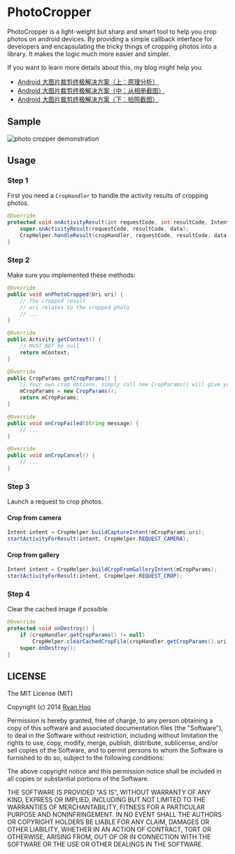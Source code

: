 # PhotoCropper

PhotoCropper is a light-weight but sharp and smart tool to help you crop photos on android devices. By providing a simple callback interface for developers and encapsulating the tricky things of cropping photos into a library. It makes the logic much more easier and simpler. 

If you want to learn more details about this, my blog might help you. 

- [Android 大图片裁剪终极解决方案（上：原理分析）][2]
- [Android 大图片裁剪终极解决方案（中：从相册截图）][3]
- [Android 大图片裁剪终极解决方案（下：拍照截图）][4]

## Sample
![photo cropper demonstration][1]

## Usage

### Step 1

First you need a ``CropHandler`` to handle the activity results of cropping photos.

```java
@Override
protected void onActivityResult(int requestCode, int resultCode, Intent data) {
    super.onActivityResult(requestCode, resultCode, data);
    CropHelper.handleResult(cropHandler, requestCode, resultCode, data);
}
```

### Step 2

Make sure you implemented these methods:

```java
@Override
public void onPhotoCropped(Uri uri) {
    // The cropped result
    // uri relates to the cropped photo
    // ...
}

@Override
public Activity getContext() {
    // MUST NOT be null
    return mContext;
}

@Override
public CropParams getCropParams() {
    // Your own crop options, simply call new CropParams() will give you a set of default crop options 
    mCropParams = new CropParams();
    return mCropParams;
}

@Override
public void onCropFailed(String message) {
    // ...
}

@Override
public void onCropCancel() {
    // ...
}
```

### Step 3

Launch a request to crop photos.

#### Crop from camera

```java
Intent intent = CropHelper.buildCaptureIntent(mCropParams.uri);
startActivityForResult(intent, CropHelper.REQUEST_CAMERA);
```

#### Crop from gallery

```java
Intent intent = CropHelper.buildCropFromGalleryIntent(mCropParams);
startActivityForResult(intent, CropHelper.REQUEST_CROP);
```
### Step 4

Clear the cached image if possible.

```java
@Override
protected void onDestroy() {
    if (cropHandler.getCropParams() != null)
        CropHelper.clearCachedCropFile(cropHandler.getCropParams().uri);
    super.onDestroy();
}
```

## LICENSE
The MIT License (MIT)

Copyright (c) 2014 [Ryan Hoo][5]

Permission is hereby granted, free of charge, to any person obtaining a copy
of this software and associated documentation files (the "Software"), to deal
in the Software without restriction, including without limitation the rights
to use, copy, modify, merge, publish, distribute, sublicense, and/or sell
copies of the Software, and to permit persons to whom the Software is
furnished to do so, subject to the following conditions:

The above copyright notice and this permission notice shall be included in all
copies or substantial portions of the Software.

THE SOFTWARE IS PROVIDED "AS IS", WITHOUT WARRANTY OF ANY KIND, EXPRESS OR
IMPLIED, INCLUDING BUT NOT LIMITED TO THE WARRANTIES OF MERCHANTABILITY,
FITNESS FOR A PARTICULAR PURPOSE AND NONINFRINGEMENT. IN NO EVENT SHALL THE
AUTHORS OR COPYRIGHT HOLDERS BE LIABLE FOR ANY CLAIM, DAMAGES OR OTHER
LIABILITY, WHETHER IN AN ACTION OF CONTRACT, TORT OR OTHERWISE, ARISING FROM,
OUT OF OR IN CONNECTION WITH THE SOFTWARE OR THE USE OR OTHER DEALINGS IN THE
SOFTWARE.

[1]: /images/photo-cropper-demonstration.gif
[2]: http://ryanhoo.github.io/blog/2014/05/26/the-ultimate-approach-to-crop-photos-on-android-1
[3]: http://ryanhoo.github.io/blog/2014/06/03/the-ultimate-approach-to-crop-photos-on-android-2
[4]: http://ryanhoo.github.io/blog/2014/06/03/the-ultimate-approach-to-crop-photos-on-android-3
[5]: mailto:ryan.hoo.j@gmail.com
